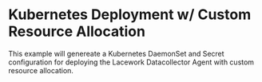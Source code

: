 # Kubernetes Deployment w/ Custom Resource Allocation

This example will genereate a Kubernetes DaemonSet and Secret configuration for deploying the Lacework Datacollector Agent with custom resource allocation.
